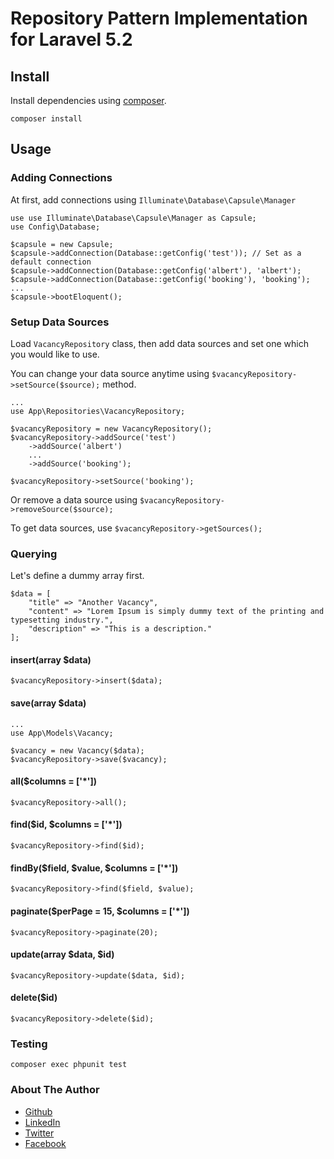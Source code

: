 # Repository Pattern Implementation for Laravel 5.2

## Install
Install dependencies using <a href="https://getcomposer.org" target="_blank">composer</a>.

`composer install`

## Usage

### Adding Connections

At first, add connections using `Illuminate\Database\Capsule\Manager`

```
use use Illuminate\Database\Capsule\Manager as Capsule;
use Config\Database;

$capsule = new Capsule;
$capsule->addConnection(Database::getConfig('test')); // Set as a default connection
$capsule->addConnection(Database::getConfig('albert'), 'albert');
$capsule->addConnection(Database::getConfig('booking'), 'booking');
...
$capsule->bootEloquent();
```

### Setup Data Sources

Load `VacancyRepository` class, then add data sources and set one 
which you would like to use. 

You can change your data source anytime using
 `$vacancyRepository->setSource($source);` method.

```
...
use App\Repositories\VacancyRepository;

$vacancyRepository = new VacancyRepository();
$vacancyRepository->addSource('test')
    ->addSource('albert')
    ...
    ->addSource('booking');
    
$vacancyRepository->setSource('booking');
```

Or remove a data source using `$vacancyRepository->removeSource($source);`

To get data sources, use `$vacancyRepository->getSources();`

### Querying

Let's define a dummy array first.
```
$data = [
    "title" => "Another Vacancy",
    "content" => "Lorem Ipsum is simply dummy text of the printing and typesetting industry.",
    "description" => "This is a description."
];
```

#### insert(array $data)

`$vacancyRepository->insert($data);`

#### save(array $data)

```
...
use App\Models\Vacancy;

$vacancy = new Vacancy($data);
$vacancyRepository->save($vacancy);
```

#### all($columns = ['*'])

`$vacancyRepository->all();`

#### find($id, $columns = ['*'])

`$vacancyRepository->find($id);`

#### findBy($field, $value, $columns = ['*'])

`$vacancyRepository->find($field, $value);`

#### paginate($perPage = 15, $columns = ['*'])

`$vacancyRepository->paginate(20);`

#### update(array $data, $id)

`$vacancyRepository->update($data, $id);`

#### delete($id)

`$vacancyRepository->delete($id);`

### Testing

`composer exec phpunit test`

### About The Author

- <a href="https://github.com/yigitgenc" target="_blank">Github</a>
- <a href="https://linkedin.com/in/yigitgenc" target="_blank">LinkedIn</a>
- <a href="https://twitter.com/yigidix" target="_blank">Twitter</a>
- <a href="https://facebook.com/yigidix" target="_blank">Facebook</a>